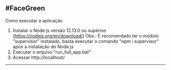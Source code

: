 #FaceGreen
------------------
Como executar a aplicação
1. Instalar o Node.js versão 12.13.0 ou superios (https://nodejs.org/en/download/)
    Obs.: É recomendado ter o módulo "supervisor" instalado, basta executar o comando "npm i supervisor" após a instalação do Node.js
2. Executar o arquivo "run_full_app.bat"
3. Acessar http://localhost/
------------------